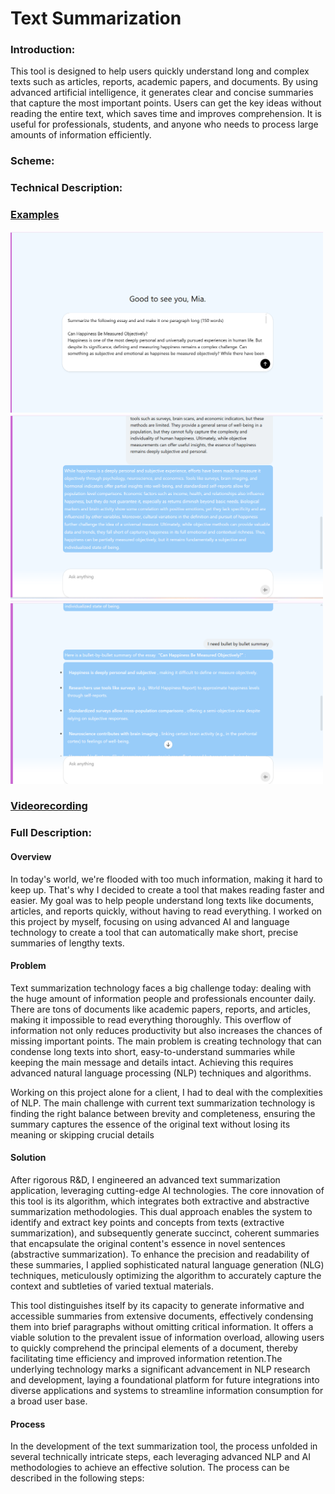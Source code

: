 # Text Summarization

### Introduction:

This tool is designed to help users quickly understand long and complex texts such as articles, reports, academic papers, and documents. By using advanced artificial intelligence, it generates clear and concise summaries that capture the most important points. Users can get the key ideas without reading the entire text, which saves time and improves comprehension. It is useful for professionals, students, and anyone who needs to process large amounts of information efficiently.

### Scheme:

### Technical Description:

### [Examples](./Example.md)

<img src="./img/img1.png" alt="img" width="500">

<img src="./img/img2.png" alt="img" width="500">

<img src="./img/img3.png" alt="img" width="500">

### [Videorecording](https://drive.google.com/file/d/1A7v5vNn4uvGVa3NqGgIaP_repUSfd8dL/view?usp=sharing)

### Full Description:

#### Overview

In today's world, we're flooded with too much information, making it hard to keep up. That's why I decided to create a tool that makes reading faster and easier. My goal was to help people understand long texts like documents, articles, and reports quickly, without having to read everything. I worked on this project by myself, focusing on using advanced AI and language technology to create a tool that can automatically make short, precise summaries of lengthy texts.

#### Problem

Text summarization technology faces a big challenge today: dealing with the huge amount of information people and professionals encounter daily. There are tons of documents like academic papers, reports, and articles, making it impossible to read everything thoroughly. This overflow of information not only reduces productivity but also increases the chances of missing important points. The main problem is creating technology that can condense long texts into short, easy-to-understand summaries while keeping the main message and details intact. Achieving this requires advanced natural language processing (NLP) techniques and algorithms.

Working on this project alone for a client, I had to deal with the complexities of NLP. The main challenge with current text summarization technology is finding the right balance between brevity and completeness, ensuring the summary captures the essence of the original text without losing its meaning or skipping crucial details

#### Solution

After rigorous R&D, I engineered an advanced text summarization application, leveraging cutting-edge AI technologies. The core innovation of this tool is its algorithm, which integrates both extractive and abstractive summarization methodologies. This dual approach enables the system to identify and extract key points and concepts from texts (extractive summarization), and subsequently generate succinct, coherent summaries that encapsulate the original content's essence in novel sentences (abstractive summarization). To enhance the precision and readability of these summaries, I applied sophisticated natural language generation (NLG) techniques, meticulously optimizing the algorithm to accurately capture the context and subtleties of varied textual materials.

This tool distinguishes itself by its capacity to generate informative and accessible summaries from extensive documents, effectively condensing them into brief paragraphs without omitting critical information. It offers a viable solution to the prevalent issue of information overload, allowing users to quickly comprehend the principal elements of a document, thereby facilitating time efficiency and improved information retention.The underlying technology marks a significant advancement in NLP research and development, laying a foundational platform for future integrations into diverse applications and systems to streamline information consumption for a broad user base.

#### Process

In the development of the text summarization tool, the process unfolded in several technically intricate steps, each leveraging advanced NLP and AI methodologies to achieve an effective solution. The process can be described in the following steps:


